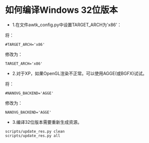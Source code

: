# 如何编译Windows 32位版本

* 1.在文件awtk\_config.py中设置TARGET\_ARCH为'x86'：

将：

```
#TARGET_ARCH='x86'
```

修改为：

```
TARGET_ARCH='x86'
```

* 2.对于XP，如果OpenGL渲染不正常。可以使用AGGE(或BGFX)试试。

将：

```
#NANOVG_BACKEND='AGGE'
```

修改为：

```
NANOVG_BACKEND='AGGE'
```

* 3.编译32位版本需要重新生成资源。

```
scripts/update_res.py clean
scripts/update_res.py all
```

